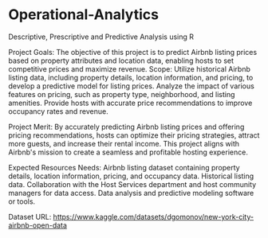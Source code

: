 # Operational-Analytics
Descriptive, Prescriptive and Predictive Analysis using R

Project Goals:
The objective of this project is to predict Airbnb listing prices based on property attributes and location data, enabling hosts to set competitive prices and maximize revenue.
Scope:
Utilize historical Airbnb listing data, including property details, location information, and pricing, to develop a predictive model for listing prices. 
Analyze the impact of various features on pricing, such as property type, neighborhood, and listing amenities. 
Provide hosts with accurate price recommendations to improve occupancy rates and revenue.

Project Merit:
By accurately predicting Airbnb listing prices and offering pricing recommendations, hosts can optimize their pricing strategies, attract more guests, 
and increase their rental income. This project aligns with Airbnb's mission to create a seamless and profitable hosting experience.

Expected Resources Needs:
Airbnb listing dataset containing property details, location information, pricing, and occupancy data.
Historical listing data.
Collaboration with the Host Services department and host community managers for data access.
Data analysis and predictive modeling software or tools.

Dataset URL:
https://www.kaggle.com/datasets/dgomonov/new-york-city-airbnb-open-data
